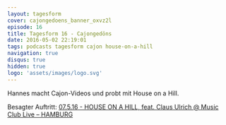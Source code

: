 ```yaml
---
layout: tagesform
cover: cajongedoens_banner_oxvz2l
episode: 16
title: Tagesform 16 - Cajongedöns
date: 2016-05-02 22:19:01
tags: podcasts tagesform cajon house-on-a-hill
navigation: true
disqus: true
hidden: true
logo: 'assets/images/logo.svg'
---
```


Hannes macht Cajon-Videos und probt mit House on a Hill.

<!-- more -->

Besagter Auftritt: [07.5.16 - HOUSE ON A HILL, feat. Claus Ulrich @ Music Club Live – HAMBURG](http://houseonahill.de/events/house-on-a-hill-music-club-live-hamburg-3/)
